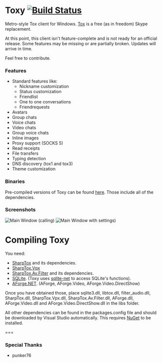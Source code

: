 Toxy [![Build Status](https://jenkins.impy.me/job/Toxy%20x86/badge/icon)](https://jenkins.impy.me/job/Toxy%20x86/)
====

Metro-style Tox client for Windows. [Tox](https://github.com/irungentoo/ProjectTox-Core "ProjectTox GitHub repo") is a free (as in freedom) Skype replacement.

At this point, this client isn't feature-complete and is not ready for an official release.
Some features may be missing or are partially broken. Updates will arrive in time.

Feel free to contribute.

### Features

* Standard features like:
  - Nickname customization
  - Status customization
  - Friendlist
  - One to one conversations
  - Friendrequests
* Avatars
* Group chats
* Voice chats
* Video chats
* Group voice chats
* Inline images
* Proxy support (SOCKS 5)
* Read receipts
* File transfers
* Typing detection
* DNS discovery (tox1 and tox3)
* Theme customization

### Binaries
Pre-compiled versions of Toxy can be found [here](https://jenkins.impy.me/ "Toxy Binaries"). Those include all of the dependencies.

### Screenshots

![Main Window (calling)](http://impy.me/i/6f44aa.png)
![Main Window with settings)](http://impy.me/i/4e2de8.png)

Compiling Toxy
===
You need:
* [SharpTox](https://github.com/Impyy/SharpTox "SharpTox GitHub repo") and its dependencies.
* [SharpTox.Vpx](https://github.com/Impyy/SharpTox.Vpx "SharpTox.Vpx GitHub repo")
* [SharpTox.Av.Filter](https://github.com/Impyy/SharpTox.Av.Filter "SharpTox.Av.Filter GitHub repo") and its dependencies.
* [SQLite](https://www.sqlite.org/download.html). (Toxy uses [sqlite-net](https://github.com/praeclarum/sqlite-net) to access SQLite's functions).
* [AForge.NET](https://github.com/andrewkirillov/AForge.NET). (AForge, AForge.Video, AForge.Video.DirectShow)

Once you have obtained those, place sqlite3.dll, libtox.dll, filter_audio.dll, SharpTox.dll, SharpTox.Vpx.dll, SharpTox.Av.Filter.dll, AForge.dll, AForge.Video.dll and AForge.Video.DirectShow.dll in the libs folder.

All other dependencies can be found in the packages.config file and should be downloaded by Visual Studio automatically.
This requires [NuGet](http://docs.nuget.org/docs/start-here/installing-nuget) to be installed.

===
### Special Thanks

* punker76
